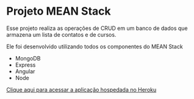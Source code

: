 # Projeto MEAN Stack

Esse projeto realiza as operações de CRUD em um banco de dados que armazena um lista de contatos e de cursos.

Ele foi desenvolvido utilizando todos os componentes do MEAN Stack

- MongoDB
- Express
- Angular
- Node

[Clique aqui para acessar a aplicação hospedada no Heroku](https://projetomeanstack.herokuapp.com/)